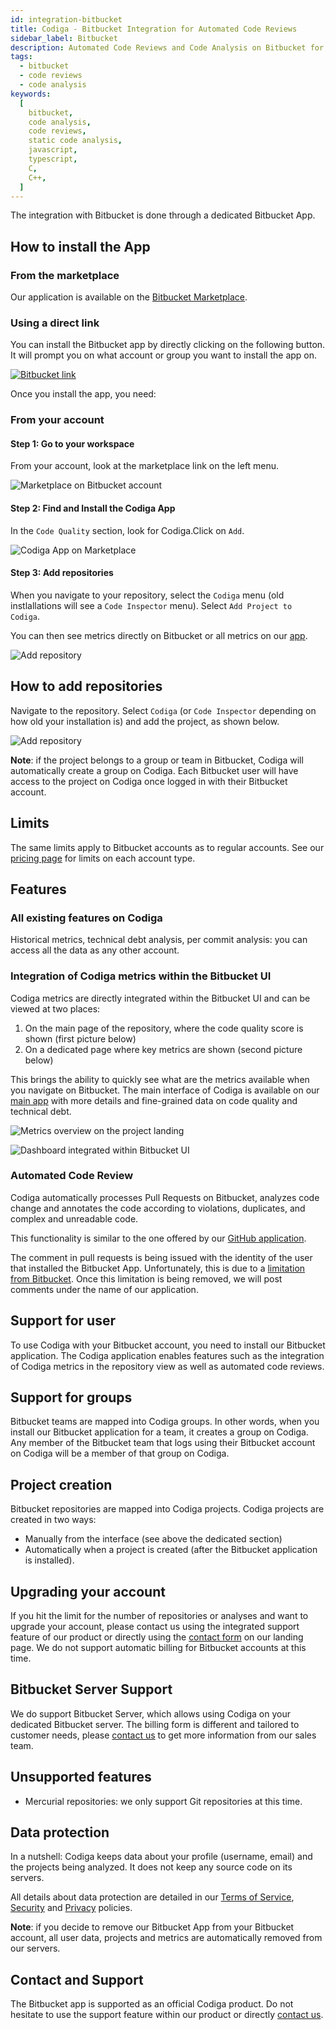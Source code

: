 ```yaml
---
id: integration-bitbucket
title: Codiga - Bitbucket Integration for Automated Code Reviews
sidebar_label: Bitbucket
description: Automated Code Reviews and Code Analysis on Bitbucket for 12+ languages. Install in one click. Free 14 days trial.
tags:
  - bitbucket
  - code reviews
  - code analysis
keywords:
  [
    bitbucket,
    code analysis,
    code reviews,
    static code analysis,
    javascript,
    typescript,
    C,
    C++,
  ]
---
```


The integration with Bitbucket is done through a dedicated
Bitbucket App.

## How to install the App

### From the marketplace

Our application is available on the [Bitbucket Marketplace](https://marketplace.atlassian.com/1222117).

### Using a direct link

You can install the Bitbucket app by directly clicking on the following button.
It will prompt you on what account or group you want to install the app on.

[![Bitbucket link](/img/bitbucket-button.png)](https://bitbucket.org/site/addons/authorize?addon_key=code-inspector&redirect_uri=https://api.codiga.io/bitbucket/app)

Once you install the app, you need:

### From your account

#### Step 1: Go to your workspace

From your account, look at the marketplace link on the left menu.

![Marketplace on Bitbucket account](/img/bitbucket1.png)

#### Step 2: Find and Install the Codiga App

In the `Code Quality` section, look for Codiga.Click on `Add`.

![Codiga App on Marketplace](/img/bitbucket2.png)

#### Step 3: Add repositories

When you navigate to your repository, select the `Codiga` menu (old instlallations will see a `Code Inspector` menu).
Select `Add Project to Codiga`.

You can then see metrics directly on Bitbucket or all metrics on our [app](https://app.codiga.io).

![Add repository](/img/bitbucket3.png)

## How to add repositories

Navigate to the repository. Select `Codiga` (or `Code Inspector` depending on how old your installation is) and
add the project, as shown below.

![Add repository](/img/bitbucket3.png)

**Note**: if the project belongs to a group or team in Bitbucket, Codiga will automatically
create a group on Codiga. Each Bitbucket user will have access to the project
on Codiga once logged in with their Bitbucket account.

## Limits

The same limits apply to Bitbucket accounts as to regular accounts.
See our [pricing page](https://www.codiga.io/pricing/) for limits on each account type.

## Features

### All existing features on Codiga

Historical metrics, technical debt analysis, per commit analysis: you can access
all the data as any other account.

### Integration of Codiga metrics within the Bitbucket UI

Codiga metrics are directly integrated within the Bitbucket UI and can be viewed at two places:

1.  On the main page of the repository, where the code quality score is shown (first picture below)
2.  On a dedicated page where key metrics are shown (second picture below)

This brings the ability to quickly see what are the metrics available when you navigate on Bitbucket.
The main interface of Codiga is available on our [main app](https://app.codiga.io)
with more details and fine-grained data on code quality and technical debt.

![Metrics overview on the project landing](/img/bitbucket-overview.png)

![Dashboard integrated within Bitbucket UI](/img/bitbucket-metrics.png)

### Automated Code Review

Codiga automatically processes Pull Requests on Bitbucket, analyzes code change
and annotates the code according to violations, duplicates, and complex and unreadable code.

This functionality is similar to the one offered by our [GitHub application](/docs/integration-github).

The comment in pull requests is being issued with the identity
of the user that installed the Bitbucket App. Unfortunately,
this is due to a [limitation from Bitbucket](https://jira.atlassian.com/browse/BCLOUD-11739). Once this limitation is being removed, we will post comments
under the name of our application.

## Support for user

To use Codiga with your Bitbucket account, you need to install our Bitbucket application.
The Codiga application enables features such as the integration of Codiga metrics in the
repository view as well as automated code reviews.

## Support for groups

Bitbucket teams are mapped into Codiga groups. In other words,
when you install our Bitbucket application for a team, it creates a group
on Codiga. Any member of the Bitbucket team that logs
using their Bitbucket account on Codiga will be a member of that group
on Codiga.

## Project creation

Bitbucket repositories are mapped into Codiga projects. Codiga projects are created
in two ways:

- Manually from the interface (see above the dedicated section)
- Automatically when a project is created (after the Bitbucket application is installed).

## Upgrading your account

If you hit the limit for the number of repositories or analyses and want to upgrade your account, please contact us
using the integrated support feature of our product or directly using
the [contact form](https://codiga.io/contact-us/) on our landing page. We do not
support automatic billing for Bitbucket accounts at this time.

## Bitbucket Server Support

We do support Bitbucket Server, which allows using Codiga on your dedicated Bitbucket server.
The billing form is different and tailored to customer needs, please [contact us](https://codiga.io/contact-us/)
to get more information from our sales team.

## Unsupported features

- Mercurial repositories: we only support Git repositories at this time.

## Data protection

In a nutshell: Codiga keeps data about your profile (username, email)
and the projects being analyzed. It does not keep any source code on its servers.

All details about data protection are detailed in our [Terms of Service](https://codiga.io/terms-of-service/),
[Security](https://codiga.io/security/) and [Privacy](https://codiga.io/privacy-policy/) policies.

**Note**: if you decide to remove our Bitbucket App from your Bitbucket account,
all user data, projects and metrics are automatically removed from our servers.

## Contact and Support

The Bitbucket app is supported as an official Codiga product. Do not hesitate to
use the support feature within our product or directly [contact us](https://codiga.io/contact-us/).
